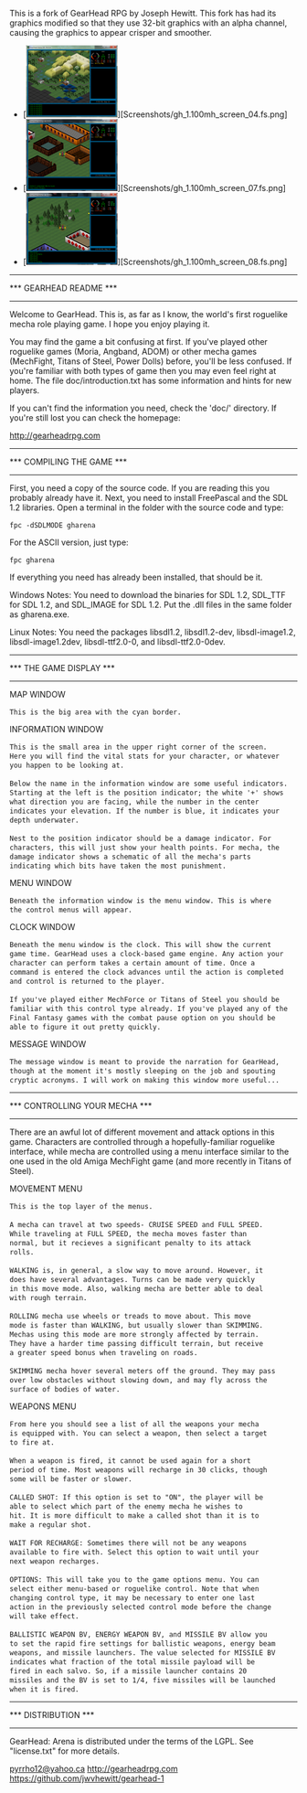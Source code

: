 This is a fork of GearHead RPG by Joseph Hewitt. This fork has had its graphics 
modified so that they use 32-bit graphics with an alpha channel, causing the 
graphics to appear crisper and smoother.

* [![Screenshot 4](Screenshots/gh_1.100mh_screen_04.th.png)][Screenshots/gh_1.100mh_screen_04.fs.png]
* [![Screenshot 7](Screenshots/gh_1.100mh_screen_07.th.png)][Screenshots/gh_1.100mh_screen_07.fs.png]
* [![Screenshot 8](Screenshots/gh_1.100mh_screen_08.th.png)][Screenshots/gh_1.100mh_screen_08.fs.png]

**************************
***  GEARHEAD  README  ***
**************************

Welcome to GearHead. This is, as far as I know, the world's first roguelike
mecha role playing game. I hope you enjoy playing it.

You may find the game a bit confusing at first. If you've played other
roguelike games (Moria, Angband, ADOM) or other mecha games (MechFight,
Titans of Steel, Power Dolls) before, you'll be less confused. If you're
familiar with both types of game then you may even feel right at home.
The file doc/introduction.txt has some information and hints for new
players.

If you can't find the information you need, check the 'doc/' directory.
If you're still lost you can check the homepage:

  http://gearheadrpg.com

****************************
***  COMPILING THE GAME  ***
****************************

First, you need a copy of the source code. If you are reading this you probably
already have it. Next, you need to install FreePascal and the SDL 1.2 libraries.
Open a terminal in the folder with the source code and type:

    fpc -dSDLMODE gharena

For the ASCII version, just type:

    fpc gharena

If everything you need has already been installed, that should be it.

Windows Notes: You need to download the binaries for SDL 1.2, SDL_TTF for
SDL 1.2, and SDL_IMAGE for SDL 1.2. Put the .dll files in the same folder
as gharena.exe.

Linux Notes: You need the packages libsdl1.2, libsdl1.2-dev, libsdl-image1.2,
libsdl-image1.2dev, libsdl-ttf2.0-0, and libsdl-ttf2.0-0dev.

****************************
***  THE  GAME  DISPLAY  ***
****************************

MAP WINDOW

	This is the big area with the cyan border.

INFORMATION WINDOW

	This is the small area in the upper right corner of the screen.
	Here you will find the vital stats for your character, or whatever
	you happen to be looking at.

	Below the name in the information window are some useful indicators.
	Starting at the left is the position indicator; the white '+' shows
	what direction you are facing, while the number in the center
	indicates your elevation. If the number is blue, it indicates your
	depth underwater.

	Nest to the position indicator should be a damage indicator. For
	characters, this will just show your health points. For mecha, the
	damage indicator shows a schematic of all the mecha's parts
	indicating which bits have taken the most punishment.

MENU WINDOW

	Beneath the information window is the menu window. This is where
	the control menus will appear.

CLOCK WINDOW

	Beneath the menu window is the clock. This will show the current
	game time. GearHead uses a clock-based game engine. Any action your
	character can perform takes a certain amount of time. Once a
	command is entered the clock advances until the action is completed
	and control is returned to the player.

	If you've played either MechForce or Titans of Steel you should be
	familiar with this control type already. If you've played any of the
	Final Fantasy games with the combat pause option on you should be
	able to figure it out pretty quickly.

MESSAGE WINDOW

	The message window is meant to provide the narration for GearHead,
	though at the moment it's mostly sleeping on the job and spouting
	cryptic acronyms. I will work on making this window more useful...


**********************************
***  CONTROLLING  YOUR  MECHA  ***
**********************************

There are an awful lot of different movement and attack options
in this game. Characters are controlled through a hopefully-familiar
roguelike interface, while mecha are controlled using a menu interface
similar to the one used in the old Amiga MechFight game (and more
recently in Titans of Steel).

MOVEMENT MENU

	This is the top layer of the menus.

	A mecha can travel at two speeds- CRUISE SPEED and FULL SPEED.
	While traveling at FULL SPEED, the mecha moves faster than
	normal, but it recieves a significant penalty to its attack
	rolls.

	WALKING is, in general, a slow way to move around. However, it
	does have several advantages. Turns can be made very quickly
	in this move mode. Also, walking mecha are better able to deal
	with rough terrain.

	ROLLING mecha use wheels or treads to move about. This move
	mode is faster than WALKING, but usually slower than SKIMMING.
	Mechas using this mode are more strongly affected by terrain.
	They have a harder time passing difficult terrain, but receive
	a greater speed bonus when traveling on roads.

	SKIMMING mecha hover several meters off the ground. They may pass
	over low obstacles without slowing down, and may fly across the
	surface of bodies of water.


WEAPONS MENU

	From here you should see a list of all the weapons your mecha
	is equipped with. You can select a weapon, then select a target
	to fire at.

	When a weapon is fired, it cannot be used again for a short
	period of time. Most weapons will recharge in 30 clicks, though
	some will be faster or slower.

	CALLED SHOT: If this option is set to "ON", the player will be
	able to select which part of the enemy mecha he wishes to
	hit. It is more difficult to make a called shot than it is to
	make a regular shot.

	WAIT FOR RECHARGE: Sometimes there will not be any weapons
	available to fire with. Select this option to wait until your
	next weapon recharges.

	OPTIONS: This will take you to the game options menu. You can
	select either menu-based or roguelike control. Note that when
	changing control type, it may be necessary to enter one last
	action in the previously selected control mode before the change
	will take effect.

	BALLISTIC WEAPON BV, ENERGY WEAPON BV, and MISSILE BV allow you
	to set the rapid fire settings for ballistic weapons, energy beam
	weapons, and missile launchers. The value selected for MISSILE BV
	indicates what fraction of the total missile payload will be
	fired in each salvo. So, if a missile launcher contains 20
	missiles and the BV is set to 1/4, five missiles will be launched
	when it is fired.


************************
***   DISTRIBUTION   ***
************************

GearHead: Arena is distributed under the terms of the LGPL. See "license.txt"
for more details.

pyrrho12@yahoo.ca
http://gearheadrpg.com
https://github.com/jwvhewitt/gearhead-1



